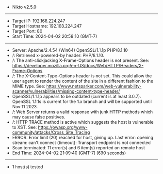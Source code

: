 - Nikto v2.5.0
---------------------------------------------------------------------------
+ Target IP:          192.168.224.247
+ Target Hostname:    192.168.224.247
+ Target Port:        80
+ Start Time:         2024-04-02 20:58:10 (GMT-7)
---------------------------------------------------------------------------
+ Server: Apache/2.4.54 (Win64) OpenSSL/1.1.1p PHP/8.1.10
+ /: Retrieved x-powered-by header: PHP/8.1.10.
+ /: The anti-clickjacking X-Frame-Options header is not present. See: https://developer.mozilla.org/en-US/docs/Web/HTTP/Headers/X-Frame-Options
+ /: The X-Content-Type-Options header is not set. This could allow the user agent to render the content of the site in a different fashion to the MIME type. See: https://www.netsparker.com/web-vulnerability-scanner/vulnerabilities/missing-content-type-header/
+ OpenSSL/1.1.1p appears to be outdated (current is at least 3.0.7). OpenSSL 1.1.1s is current for the 1.x branch and will be supported until Nov 11 2023.
+ /: Web Server returns a valid response with junk HTTP methods which may cause false positives.
+ /: HTTP TRACE method is active which suggests the host is vulnerable to XST. See: https://owasp.org/www-community/attacks/Cross_Site_Tracing
+ ERROR: Error limit (20) reached for host, giving up. Last error: opening stream: can't connect (timeout): Transport endpoint is not connected
+ Scan terminated: 11 error(s) and 6 item(s) reported on remote host
+ End Time:           2024-04-02 21:09:40 (GMT-7) (690 seconds)
---------------------------------------------------------------------------
+ 1 host(s) tested
